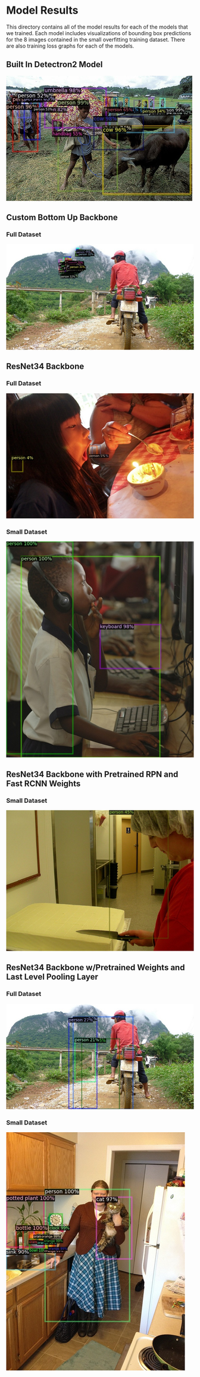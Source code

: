 # Model Results
This directory contains all of the model results for each of the models that we trained. Each model includes visualizations 
of bounding box predictions for the 8 images contained in the small overfitting training dataset. There are also training loss 
graphs for each of the models.

## Built In Detectron2 Model
![SampleImage](built_in_detectron2/visualized_000000184613.jpg)

## Custom Bottom Up Backbone
### Full Dataset
![SampleImage](custom_bottom_up/visualized_000000391895.jpg)


## ResNet34 Backbone
### Full Dataset
![SampleImage](resnet34/full/visualized_000000060623.jpg)

### Small Dataset
![SampleImage](resnet34/small/visualized_000000318219.jpg)


## ResNet34 Backbone with Pretrained RPN and Fast RCNN Weights
### Small Dataset
![SampleImage](resnet34_pretrained_weights/small/visualized_000000522418.jpg)


## ResNet34 Backbone w/Pretrained Weights and Last Level Pooling Layer
### Full Dataset
![SampleImage](resnet34_pretrained_weights_pooling/full/visualized_000000391895.jpg)

### Small Dataset
![SampleImage](resnet34_pretrained_weights_pooling/small/visualized_000000574769.jpg)

